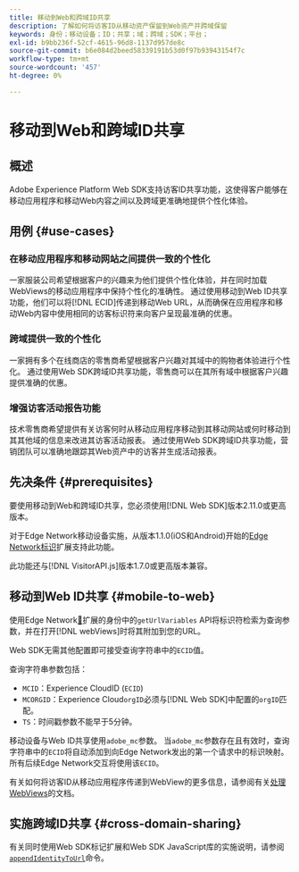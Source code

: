 ```yaml
---
title: 移动到Web和跨域ID共享
description: 了解如何将访客ID从移动资产保留到Web资产并跨域保留
keywords: 身份；移动设备；ID；共享；域；跨域；SDK；平台；
exl-id: b9bb236f-52cf-4615-96d8-1137d957de8c
source-git-commit: b6e084d2beed58339191b53d0f97b93943154f7c
workflow-type: tm+mt
source-wordcount: '457'
ht-degree: 0%

---
```


# 移动到Web和跨域ID共享

## 概述

Adobe Experience Platform Web SDK支持访客ID共享功能，这使得客户能够在移动应用程序和移动Web内容之间以及跨域更准确地提供个性化体验。

## 用例 {#use-cases}

### 在移动应用程序和移动网站之间提供一致的个性化

一家服装公司希望根据客户的兴趣来为他们提供个性化体验，并在同时加载WebViews的移动应用程序中保持个性化的准确性。 通过使用移动到Web ID共享功能，他们可以将[!DNL ECID]传递到移动Web URL，从而确保在应用程序和移动Web内容中使用相同的访客标识符来向客户呈现最准确的优惠。

### 跨域提供一致的个性化

一家拥有多个在线商店的零售商希望根据客户兴趣对其域中的购物者体验进行个性化。 通过使用Web SDK跨域ID共享功能，零售商可以在其所有域中根据客户兴趣提供准确的优惠。

### 增强访客活动报告功能

技术零售商希望提供有关访客何时从移动应用程序移动到其移动网站或何时移动到其其他域的信息来改进其访客活动报表。 通过使用Web SDK跨域ID共享功能，营销团队可以准确地跟踪其Web资产中的访客并生成活动报表。

## 先决条件 {#prerequisites}

要使用移动到Web和跨域ID共享，您必须使用[!DNL Web SDK]版本2.11.0或更高版本。

对于Edge Network移动设备实施，从版本1.1.0(iOS和Android)开始的[Edge Network标识](https://developer.adobe.com/client-sdks/documentation/identity-for-edge-network/)扩展支持此功能。

此功能还与[!DNL VisitorAPI.js]版本1.7.0或更高版本兼容。

## 移动到Web ID共享 {#mobile-to-web}

使用Edge Network[&#128279;](https://developer.adobe.com/client-sdks/documentation/identity-for-edge-network/api-reference/#geturlvariables)扩展的身份中的`getUrlVariables` API将标识符检索为查询参数，并在打开[!DNL webViews]时将其附加到您的URL。

Web SDK无需其他配置即可接受查询字符串中的`ECID`值。

查询字符串参数包括：

* `MCID`：Experience CloudID (`ECID`)
* `MCORGID`：Experience Cloud`orgID`必须与[!DNL Web SDK]中配置的`orgID`匹配。
* `TS`：时间戳参数不能早于5分钟。


移动设备与Web ID共享使用`adobe_mc`参数。 当`adobe_mc`参数存在且有效时，查询字符串中的`ECID`将自动添加到向Edge Network发出的第一个请求中的标识映射。 所有后续Edge Network交互将使用该`ECID`。

有关如何将访客ID从移动应用程序传递到WebView的更多信息，请参阅有关[处理WebViews](https://experienceleague.adobe.com/docs/platform-learn/implement-mobile-sdk/app-implementation/web-views.html#implementation)的文档。

## 实施跨域ID共享 {#cross-domain-sharing}

有关同时使用Web SDK标记扩展和Web SDK JavaScript库的实施说明，请参阅[`appendIdentityToUrl`](../commands/appendidentitytourl.md)命令。
